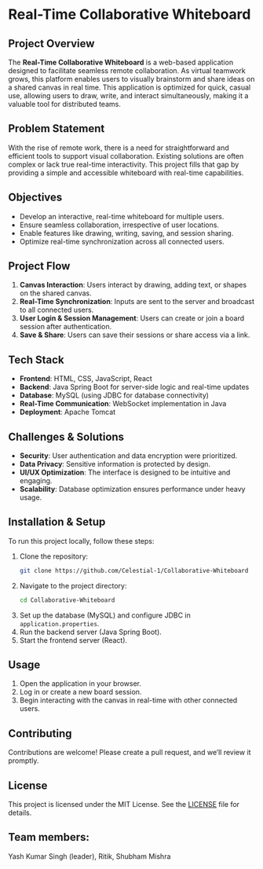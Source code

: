 # Real-Time Collaborative Whiteboard

## Project Overview

The **Real-Time Collaborative Whiteboard** is a web-based application designed to facilitate seamless remote collaboration. As virtual teamwork grows, this platform enables users to visually brainstorm and share ideas on a shared canvas in real time. This application is optimized for quick, casual use, allowing users to draw, write, and interact simultaneously, making it a valuable tool for distributed teams.

## Problem Statement

With the rise of remote work, there is a need for straightforward and efficient tools to support visual collaboration. Existing solutions are often complex or lack true real-time interactivity. This project fills that gap by providing a simple and accessible whiteboard with real-time capabilities.

## Objectives

- Develop an interactive, real-time whiteboard for multiple users.
- Ensure seamless collaboration, irrespective of user locations.
- Enable features like drawing, writing, saving, and session sharing.
- Optimize real-time synchronization across all connected users.

## Project Flow

1. **Canvas Interaction**: Users interact by drawing, adding text, or shapes on the shared canvas.
2. **Real-Time Synchronization**: Inputs are sent to the server and broadcast to all connected users.
3. **User Login & Session Management**: Users can create or join a board session after authentication.
4. **Save & Share**: Users can save their sessions or share access via a link.

## Tech Stack

- **Frontend**: HTML, CSS, JavaScript, React
- **Backend**: Java Spring Boot for server-side logic and real-time updates
- **Database**: MySQL (using JDBC for database connectivity)
- **Real-Time Communication**: WebSocket implementation in Java
- **Deployment**: Apache Tomcat

## Challenges & Solutions

- **Security**: User authentication and data encryption were prioritized.
- **Data Privacy**: Sensitive information is protected by design.
- **UI/UX Optimization**: The interface is designed to be intuitive and engaging.
- **Scalability**: Database optimization ensures performance under heavy usage.

## Installation & Setup

To run this project locally, follow these steps:

1. Clone the repository:
    ```bash
    git clone https://github.com/Celestial-1/Collaborative-Whiteboard
    ```
2. Navigate to the project directory:
    ```bash
    cd Collaborative-Whiteboard
    ```
3. Set up the database (MySQL) and configure JDBC in `application.properties`.
4. Run the backend server (Java Spring Boot).
5. Start the frontend server (React).

## Usage

1. Open the application in your browser.
2. Log in or create a new board session.
3. Begin interacting with the canvas in real-time with other connected users.

## Contributing

Contributions are welcome! Please create a pull request, and we’ll review it promptly.

## License

This project is licensed under the MIT License. See the [LICENSE](LICENSE) file for details.

## Team members:

Yash Kumar Singh (leader),
Ritik,
Shubham Mishra
